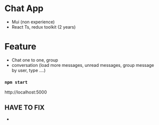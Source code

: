 # Chat App 
- Mui (non experience)
- React Ts, redux toolkit (2 years)

# Feature
- Chat one to one, group
- conversation (load more messages, unread messages, group message by user, type ....)

### `npm start`
http://localhost:5000

## HAVE TO FIX
- 
